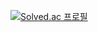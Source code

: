 
[![Solved.ac
프로필](http://mazassumnida.wtf/api/v2/generate_badge?boj=cutesami)](https://solved.ac/cutesami)
